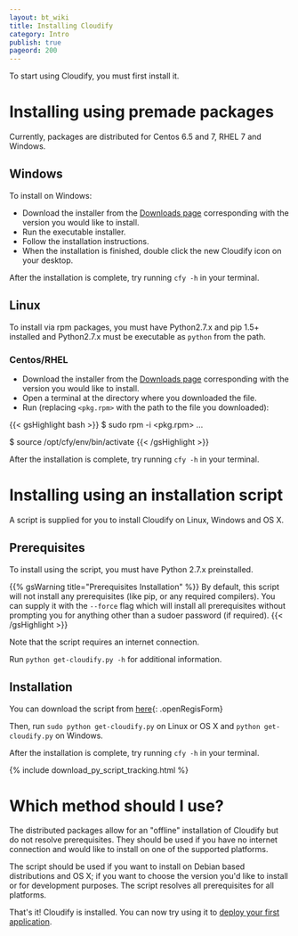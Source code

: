 ```yaml
---
layout: bt_wiki
title: Installing Cloudify
category: Intro
publish: true
pageord: 200
---
```


To start using Cloudify, you must first install it.


# Installing using premade packages

Currently, packages are distributed for Centos 6.5 and 7, RHEL 7 and Windows.

## Windows

To install on Windows:

* Download the installer from the [Downloads page](http://getcloudify.org/downloads/get_cloudify_3x.html) corresponding with the version you would like to install.
* Run the executable installer.
* Follow the installation instructions.
* When the installation is finished, double click the new Cloudify icon on your desktop.

After the installation is complete, try running `cfy -h` in your terminal.


## Linux

To install via rpm packages, you must have Python2.7.x and pip 1.5+ installed and Python2.7.x must be executable as `python` from the path.

### Centos/RHEL

* Download the installer from the [Downloads page](http://getcloudify.org/downloads/get_cloudify_3x.html) corresponding with the version you would like to install.
* Open a terminal at the directory where you downloaded the file.
* Run (replacing `<pkg.rpm>` with the path to the file you downloaded):

{{< gsHighlight  bash  >}}
$ sudo rpm -i <pkg.rpm>
...

$ source /opt/cfy/env/bin/activate
{{< /gsHighlight >}}

After the installation is complete, try running `cfy -h` in your terminal.


# Installing using an installation script

A script is supplied for you to install Cloudify on Linux, Windows and OS X.

## Prerequisites

To install using the script, you must have Python 2.7.x preinstalled.

{{% gsWarning title="Prerequisites Installation" %}}
By default, this script will not install any prerequisites (like pip, or any required compilers). You can supply it with the `--force` flag which will install all prerequisites without prompting you for anything other than a sudoer password (if required).
{{< /gsHighlight >}}

Note that the script requires an internet connection.

Run `python get-cloudify.py -h` for additional information.


## Installation

You can download the script from [here](#){: .openRegisForm}

Then, run `sudo python get-cloudify.py` on Linux or OS X and `python get-cloudify.py` on Windows.

After the installation is complete, try running `cfy -h` in your terminal.

{% include  download_py_script_tracking.html %}


# Which method should I use?

The distributed packages allow for an "offline" installation of Cloudify but do not resolve prerequisites. They should be used if you have no internet connection and would like to install on one of the supported platforms.

The script should be used if you want to install on Debian based distributions and OS X; if you want to choose the version you'd like to install or for development purposes. The script resolves all prerequisites for all platforms.


That's it! Cloudify is installed. You can now try using it to [deploy your first application](intro-getting-started.html).